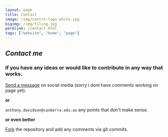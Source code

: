 ```yaml
---
layout: page
title: Contact
image: /img/centre-logo-white.jpg
bigimg: /img/filing.jpg
permlink: /contact.html
tags: ["website", "home", "page"]
---
```


## *Contact me*

### if you have any ideas or would like to contribute in any way that works.

[Send a message](https:/facebook.com/StatisticsNetwork/) on social media (sorry i dont have comments working on page yet).

**or**

`anthony.davidson@canberra.edu.au` any points that don't make sense.

**or even better**

[Fork](https://github.com/davan690/davan690.github.io) the repository and add any comments via git commits.
